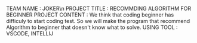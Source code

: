 TEAM NAME : JOKER\n
PROJECT TITLE : RECOMMDING ALGORITHM FOR BEGINNER
PROJECT CONTENT : We think that coding beginner has difficuly to start coding test. So we will make the program that recommend Algorithm to beginner that doesn't know what to solve.
USING TOOL : VSCODE, INTELLIJ
